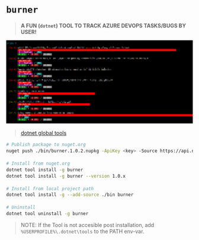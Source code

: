 ﻿# `burner`
> **A FUN (`dotnet`) TOOL TO TRACK AZURE DEVOPS TASKS/BUGS BY USER!**

![Snapshot](Snapshot.png)

> [dotnet global tools](https://docs.microsoft.com/en-us/dotnet/core/tools/global-tools)

```bash
# Publish package to nuget.org
nuget push ./bin/burner.1.0.2.nupkg -ApiKey <key> -Source https://api.nuget.org/v3/index.json

# Install from nuget.org
dotnet tool install -g burner
dotnet tool install -g burner --version 1.0.x

# Install from local project path
dotnet tool install -g --add-source ./bin burner

# Uninstall
dotnet tool uninstall -g burner
```
> NOTE: If the Tool is not accesible post installation, add `%USERPROFILE%\.dotnet\tools` to the PATH env-var.
